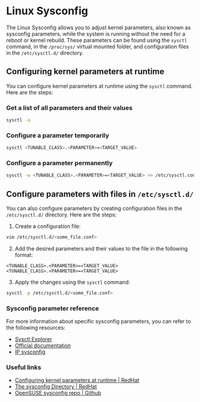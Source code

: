 # Linux Sysconfig

The Linux Sysconfig allows you to adjust kernel parameters, also known as sysconfig parameters, while the system is running without the need for a reboot or kernel rebuild. These parameters can be found using the `sysctl` command, in the `/proc/sys/` virtual mounted folder, and configuration files in the `/etc/sysctl.d/` directory.

## Configuring kernel parameters at runtime

You can configure kernel parameters at runtime using the `sysctl` command. Here are the steps:

### Get a list of all parameters and their values

```sh
sysctl -a
```

### Configure a parameter temporarily

```sh
sysctl <TUNABLE_CLASS>.<PARAMETER>=<TARGET_VALUE>
```

### Configure a parameter permanently

```sh
sysctl -w <TUNABLE_CLASS>.<PARAMETER>=<TARGET_VALUE> >> /etc/sysctl.conf
```

## Configure parameters with files in `/etc/sysctl.d/`

You can also configure parameters by creating configuration files in the `/etc/sysctl.d/` directory. Here are the steps:

1. Create a configuration file:

```sh
vim /etc/sysctl.d/<some_file.conf>
```

2. Add the desired parameters and their values to the file in the following format:

```text
<TUNABLE_CLASS>.<PARAMETER>=<TARGET_VALUE>
<TUNABLE_CLASS>.<PARAMETER>=<TARGET_VALUE>
```

3. Apply the changes using the `sysctl` command:

```sh
sysctl -p /etc/sysctl.d/<some_file.conf>
```

### Sysconfig parameter reference

For more information about specific sysconfig parameters, you can refer to the following resources:

- [Sysctl Explorer](https://sysctl-explorer.net/)
- [Official documentation](https://www.kernel.org/doc/Documentation/sysctl/)
- [IP sysconfig](https://www.kernel.org/doc/Documentation/networking/ip-sysctl.txt)

### Useful links

- [Configuring kernel parameters at runtime | RedHat](https://access.redhat.com/documentation/en-us/red_hat_enterprise_linux/8/html/managing_monitoring_and_updating_the_kernel/configuring-kernel-parameters-at-runtime_managing-monitoring-and-updating-the-kernel)
- [The sysconfig Directory | RedHat](https://access.redhat.com/documentation/en-us/red_hat_enterprise_linux/5/html/deployment_guide/ch-sysconfig)
- [OpenSUSE sysconfig repo | Github](https://github.com/openSUSE/sysconfig/)
